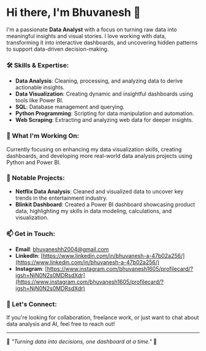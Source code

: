 # Hi there, I'm Bhuvanesh 👋

I'm a passionate **Data Analyst** with a focus on turning raw data into meaningful insights and visual stories. I love working with data, transforming it into interactive dashboards, and uncovering hidden patterns to support data-driven decision-making.

### 🛠️ Skills & Expertise:
- **Data Analysis**: Cleaning, processing, and analyzing data to derive actionable insights.
- **Data Visualization**: Creating dynamic and insightful dashboards using tools like Power BI.
- **SQL**: Database management and querying.
- **Python Programming**: Scripting for data manipulation and automation.
- **Web Scraping**: Extracting and analyzing web data for deeper insights.

### 🌱 What I'm Working On:
Currently focusing on enhancing my data visualization skills, creating dashboards, and developing more real-world data analysis projects using Python and Power BI.

### 💼 Notable Projects:
- **Netflix Data Analysis**: Cleaned and visualized data to uncover key trends in the entertainment industry.
- **Blinkit Dashboard**: Created a Power BI dashboard showcasing product data, highlighting my skills in data modeling, calculations, and visualization.

### 📫 Get in Touch:
- **Email**: [bhuvaneshh2004@gmail.com](mailto:bhuvaneshh2004@gmail.com)
- **LinkedIn**: [https://www.linkedin.com/in/bhuvanesh-a-47b02a256/](https://www.linkedin.com/in/bhuvanesh-a-47b02a256/)
- **Instagram**: [https://www.instagram.com/bhuvanesh1605/profilecard/?igsh=NjN0N2s0MDRsdXdr](https://www.instagram.com/bhuvanesh1605/profilecard/?igsh=NjN0N2s0MDRsdXdr)

### 💬 Let's Connect:
If you're looking for collaboration, freelance work, or just want to chat about data analysis and AI, feel free to reach out!

---

🌟 *"Turning data into decisions, one dashboard at a time."* 🌟


